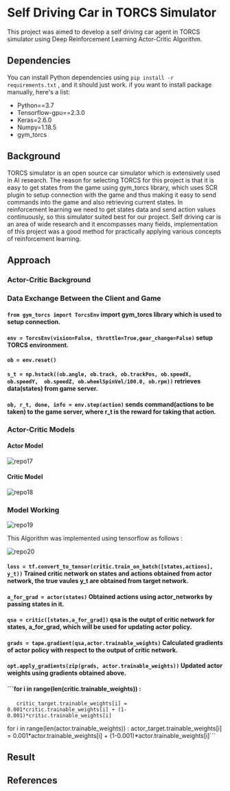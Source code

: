 # Self Driving Car in TORCS Simulator

This project was aimed to develop a self driving car agent in TORCS simulator using Deep Reinforcement Learning Actor-Critic Algorithm. 


## Dependencies

You can install Python dependencies using ``` pip install -r requirements.txt ``` , and it should just work. if you want to install package manually, here's a list:

 - Python==3.7
 - Tensorflow-gpu==2.3.0
 - Keras=2.6.0
 - Numpy=1.18.5
 - gym_torcs


## Background

TORCS simulator is an open source car simulator which is extensively used in AI research. The reason for selecting TORCS for this project is that it is easy to get states from the game using gym_torcs library, which uses SCR plugin to setup connection with the game and thus making it easy to send commands into the game and also retrieving current states. In reinforcement learning we need to get states data and send action values continuously, so this simulator suited best for our project. 
Self driving car is an area of wide research and it encompasses many fields, implementation of this project was a good method for practically applying various concepts of reinforcement learning.

## Approach

### Actor-Critic Background

### Data Exchange Between the Client and Game

#### ```from gym_torcs import TorcsEnv``` import gym_torcs library which is used to setup connection.
#### ```env = TorcsEnv(vision=False, throttle=True,gear_change=False)``` setup TORCS environment. 
#### ```ob = env.reset()```
#### ```s_t = np.hstack((ob.angle, ob.track, ob.trackPos, ob.speedX, ob.speedY,  ob.speedZ, ob.wheelSpinVel/100.0, ob.rpm))``` retrieves data(states) from game server.
#### ```ob, r_t, done, info = env.step(action)``` sends command(actions to be taken) to the game server, where r_t is the reward for taking that action.

### Actor-Critic Models

#### Actor Model

![repo17](https://user-images.githubusercontent.com/64823050/131214303-8dbdedb2-e890-4c14-8d11-9125f9d82808.png)

#### Critic Model

![repo18](https://user-images.githubusercontent.com/64823050/131214316-d3326d2f-d198-40a7-8b3e-fb05885bc183.png)

### Model Working

![repo19](https://user-images.githubusercontent.com/64823050/131214519-4b4bb198-1e77-4fd8-91c2-0a58fe5f5393.png)

This Algorithm was implemented using tensorflow as follows :

![repo20](https://user-images.githubusercontent.com/64823050/131214556-72bb1530-9921-43cd-98e7-952f4289dff0.png)

#### ```loss = tf.convert_to_tensor(critic.train_on_batch([states,actions], y_t))``` Trained critic network on states and actions obtained from actor network, the true vaules y_t are obtained from target network.
#### ```a_for_grad = actor(states)``` Obtained actions using actor_networks by passing states in it.
#### ```qsa = critic([states,a_for_grad])``` qsa is the outpt of critic network for states, a_for_grad, which will be used for updating actor policy.
#### ```grads = tape.gradient(qsa,actor.trainable_weights)``` Calculated gradients of actor policy with respect to the output of critic network. 
#### ```opt.apply_gradients(zip(grads, actor.trainable_weights))``` Updated actor weights using gradients obtained above.
#### ```for i in range(len(critic.trainable_weights)) :
       critic_target.trainable_weights[i] = 0.001*critic.trainable_weights[i] + (1-0.001)*critic.trainable_weights[i]
   for i in range(len(actor.trainable_weights)) :
       actor_target.trainable_weights[i] = 0.001*actor.trainable_weights[i] + (1-0.001)*actor.trainable_weights[i]```

## Result

## References
